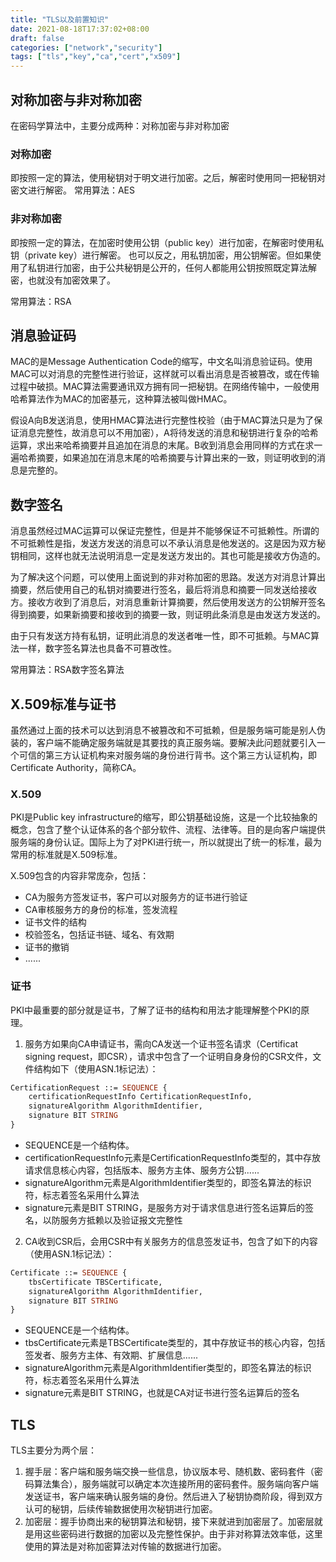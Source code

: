 ```yaml
---
title: "TLS以及前置知识"
date: 2021-08-18T17:37:02+08:00
draft: false
categories: ["network","security"]
tags: ["tls","key","ca","cert","x509"]
---
```


## 对称加密与非对称加密

在密码学算法中，主要分成两种：对称加密与非对称加密

### 对称加密

即按照一定的算法，使用秘钥对于明文进行加密。之后，解密时使用同一把秘钥对密文进行解密。
常用算法：AES

### 非对称加密

即按照一定的算法，在加密时使用公钥（public key）进行加密，在解密时使用私钥（private key）进行解密。
也可以反之，用私钥加密，用公钥解密。但如果使用了私钥进行加密，由于公共秘钥是公开的，任何人都能用公钥按照既定算法解密，也就没有加密效果了。

常用算法：RSA

## 消息验证码

MAC的是Message Authentication Code的缩写，中文名叫消息验证码。使用MAC可以对消息的完整性进行验证，这样就可以看出消息是否被篡改，或在传输过程中破损。MAC算法需要通讯双方拥有同一把秘钥。在网络传输中，一般使用哈希算法作为MAC的加密基元，这种算法被叫做HMAC。

假设A向B发送消息，使用HMAC算法进行完整性校验（由于MAC算法只是为了保证消息完整性，故消息可以不用加密），A将待发送的消息和秘钥进行复杂的哈希运算，求出来哈希摘要并且追加在消息的末尾。B收到消息会用同样的方式在求一遍哈希摘要，如果追加在消息末尾的哈希摘要与计算出来的一致，则证明收到的消息是完整的。

## 数字签名

消息虽然经过MAC运算可以保证完整性，但是并不能够保证不可抵赖性。所谓的不可抵赖性是指，发送方发送的消息可以不承认消息是他发送的。这是因为双方秘钥相同，这样也就无法说明消息一定是发送方发出的。其也可能是接收方伪造的。

为了解决这个问题，可以使用上面说到的非对称加密的思路。发送方对消息计算出摘要，然后使用自己的私钥对摘要进行签名，最后将消息和摘要一同发送给接收方。接收方收到了消息后，对消息重新计算摘要，然后使用发送方的公钥解开签名得到摘要，如果新摘要和接收到的摘要一致，则证明此条消息是由发送方发送的。

由于只有发送方持有私钥，证明此消息的发送者唯一性，即不可抵赖。与MAC算法一样，数字签名算法也具备不可篡改性。

常用算法：RSA数字签名算法

## X.509标准与证书

虽然通过上面的技术可以达到消息不被篡改和不可抵赖，但是服务端可能是别人伪装的，客户端不能确定服务端就是其要找的真正服务端。要解决此问题就要引入一个可信的第三方认证机构来对服务端的身份进行背书。这个第三方认证机构，即Certificate Authority，简称CA。

### X.509
PKI是Public key infrastructure的缩写，即公钥基础设施，这是一个比较抽象的概念，包含了整个认证体系的各个部分软件、流程、法律等。目的是向客户端提供服务端的身份认证。国际上为了对PKI进行统一，所以就提出了统一的标准，最为常用的标准就是X.509标准。

X.509包含的内容非常庞杂，包括：

- CA为服务方签发证书，客户可以对服务方的证书进行验证
- CA审核服务方的身份的标准，签发流程
- 证书文件的结构
- 校验签名，包括证书链、域名、有效期
- 证书的撤销
- ......

### 证书

PKI中最重要的部分就是证书，了解了证书的结构和用法才能理解整个PKI的原理。

1. 服务方如果向CA申请证书，需向CA发送一个证书签名请求（Certificat signing request，即CSR），请求中包含了一个证明自身身份的CSR文件，文件结构如下（使用ASN.1标记法）：

```ASN.1
CertificationRequest ::= SEQUENCE {
	certificationRequestInfo CertificationRequestInfo,
	signatureAlgorithm AlgorithmIdentifier,
	signature BIT STRING
}
```

- SEQUENCE是一个结构体。
- certificationRequestInfo元素是CertificationRequestInfo类型的，其中存放请求信息核心内容，包括版本、服务方主体、服务方公钥......
- signatureAlgorithm元素是AlgorithmIdentifier类型的，即签名算法的标识符，标志着签名采用什么算法
- signature元素是BIT STRING，是服务方对于请求信息进行签名运算后的签名，以防服务方抵赖以及验证报文完整性

2. CA收到CSR后，会用CSR中有关服务方的信息签发证书，包含了如下的内容（使用ASN.1标记法）：
```ASN.1
Certificate ::= SEQUENCE {
	tbsCertificate TBSCertificate,
	signatureAlgorithm AlgorithmIdentifier,
	signature BIT STRING
}
```

- SEQUENCE是一个结构体。
- tbsCertificate元素是TBSCertificate类型的，其中存放证书的核心内容，包括签发者、服务方主体、有效期、扩展信息......
- signatureAlgorithm元素是AlgorithmIdentifier类型的，即签名算法的标识符，标志着签名采用什么算法
- signature元素是BIT STRING，也就是CA对证书进行签名运算后的签名


## TLS

TLS主要分为两个层：
1. 握手层：客户端和服务端交换一些信息，协议版本号、随机数、密码套件（密码算法集合），服务端就可以确定本次连接所用的密码套件。服务端向客户端发送证书，客户端来确认服务端的身份。然后进入了秘钥协商阶段，得到双方认可的秘钥，后续传输数据使用次秘钥进行加密。
2. 加密层：握手协商出来的秘钥算法和秘钥，接下来就进到加密层了。加密层就是用这些密码进行数据的加密以及完整性保护。由于非对称算法效率低，这里使用的算法是对称加密算法对传输的数据进行加密。